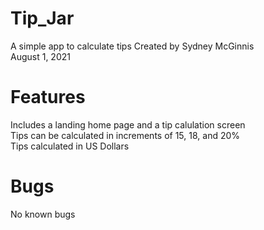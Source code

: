 # Tip_Jar
A simple app to calculate tips 
Created by Sydney McGinnis  
August 1, 2021

# Features  
Includes a landing home page and a tip calulation screen  
Tips can be calculated in increments of 15, 18, and 20%  
Tips calculated in US Dollars

# Bugs  
No known bugs

